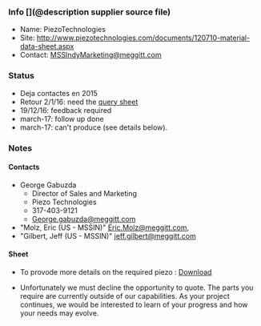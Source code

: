 ### Info [](@description supplier source file)

* Name: PiezoTechnologies
* Site: http://www.piezotechnologies.com/documents/120710-material-data-sheet.aspx
* Contact: MSSIndyMarketing@meggitt.com

### Status

* Deja contactes en 2015 
* Retour 2/1/16: need the [query sheet](/cletus/suppliers/meggitt/query.pdf)
* 19/12/16: feedback required
* march-17: follow up done
* march-17: can't produce (see details below).

### Notes

#### Contacts

* George Gabuzda
    * Director of Sales and Marketing
    * Piezo Technologies
    * 317-403-9121
    * George.gabuzda@meggitt.com
* "Molz, Eric (US - MSSIN)" <Eric.Molz@meggitt.com>,
* "Gilbert, Jeff (US - MSSIN)" <jeff.gilbert@meggitt.com>


#### Sheet

* To provode more details on the required piezo : [Download](/cletus/suppliers/meggitt/query.pdf)

* Unfortunately we must decline the opportunity to quote.  The parts you require are currently outside of our capabilities.  As your project continues, we would be interested to learn of your progress and how your needs may evolve.
